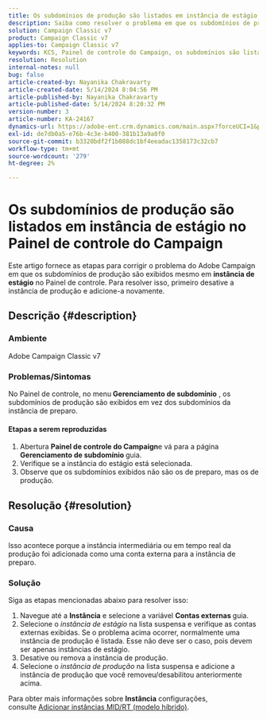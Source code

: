 ```yaml
---
title: Os subdomínios de produção são listados em instância de estágio no Painel de controle do Campaign
description: Saiba como resolver o problema em que os subdomínios de produção são listados em instância de estágio no Painel de controle do Adobe Campaign Classic.
solution: Campaign Classic v7
product: Campaign Classic v7
applies-to: Campaign Classic v7
keywords: KCS, Painel de controle do Campaign, os subdomínios são listados em instância de estágio, Adobe Campaign Classic v7, ACC v7, gerenciamento de subdomínio
resolution: Resolution
internal-notes: null
bug: false
article-created-by: Nayanika Chakravarty
article-created-date: 5/14/2024 8:04:56 PM
article-published-by: Nayanika Chakravarty
article-published-date: 5/14/2024 8:20:32 PM
version-number: 3
article-number: KA-24167
dynamics-url: https://adobe-ent.crm.dynamics.com/main.aspx?forceUCI=1&pagetype=entityrecord&etn=knowledgearticle&id=7bb1d736-2d12-ef11-9f8a-6045bd026dc7
exl-id: de7db0a5-e76b-4c3e-b400-381b13a9a0f0
source-git-commit: b3320bdf2f1b088dc1bf4eeadac1358173c32cb7
workflow-type: tm+mt
source-wordcount: '279'
ht-degree: 2%

---
```


# Os subdomínios de produção são listados em instância de estágio no Painel de controle do Campaign


Este artigo fornece as etapas para corrigir o problema do Adobe Campaign em que os subdomínios de produção são exibidos mesmo em <b>instância de estágio</b> no Painel de controle. Para resolver isso, primeiro desative a instância de produção e adicione-a novamente.

## Descrição {#description}


### <b>Ambiente</b>

Adobe Campaign Classic v7

### <b>Problemas/Sintomas</b>

No Painel de controle, no menu<b> Gerenciamento de subdomínio</b> , os subdomínios de produção são exibidos em vez dos subdomínios da instância de preparo.

#### <b>Etapas a serem reproduzidas</b>

1. Abertura <b>Painel de controle do Campaign</b>e vá para a página <b>Gerenciamento de subdomínio </b>guia.
2. Verifique se a instância do estágio está selecionada.
3. Observe que os subdomínios exibidos não são os de preparo, mas os de produção.



## Resolução {#resolution}


### Causa

Isso acontece porque a instância intermediária ou em tempo real da produção foi adicionada como uma conta externa para a instância de preparo.

### Solução

Siga as etapas mencionadas abaixo para resolver isso:

1. Navegue até a <b>Instância</b> e selecione a variável <b>Contas externas </b>guia.
2. Selecione o *instância de estágio* na lista suspensa e verifique as contas externas exibidas. Se o problema acima ocorrer, normalmente uma instância de produção é listada. Esse não deve ser o caso, pois devem ser apenas instâncias de estágio.
3. Desative ou remova a instância de produção.
4. Selecione o *instância de produção* na lista suspensa e adicione a instância de produção que você removeu/desabilitou anteriormente acima.


Para obter mais informações sobre <b>Instância</b> configurações, consulte [Adicionar instâncias MID/RT (modelo híbrido)](https://experienceleague.adobe.com/en/docs/control-panel/using/instances-settings/external-accounts#add).
